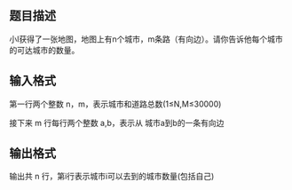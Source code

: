## 题目描述

小l获得了一张地图，地图上有n个城市，m条路（有向边）。请你告诉他每个城市的可达城市的数量。

## 输入格式

第一行两个整数 n，m，表示城市和道路总数(1≤N,M≤30000)

接下来 m 行每行两个整数 a,b，表示从 城市a到b的一条有向边



## 输出格式

输出共 n 行，第i行表示城市i可以去到的城市数量(包括自己)